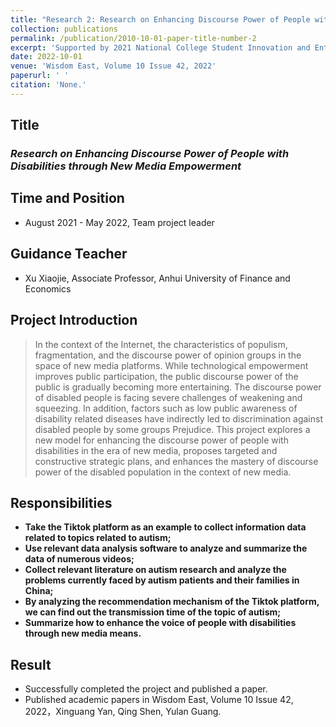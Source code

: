 ```yaml
---
title: "Research 2: Research on Enhancing Discourse Power of People with Disabilities through New Media Empowerment"
collection: publications
permalink: /publication/2010-10-01-paper-title-number-2
excerpt: 'Supported by 2021 National College Student Innovation and Entrepreneurship Training Program Project'
date: 2022-10-01
venue: 'Wisdom East, Volume 10 Issue 42, 2022'
paperurl: ' '
citation: 'None.'
---
```

## Title

### *Research on Enhancing Discourse Power of People with Disabilities through New Media Empowerment*

## Time and Position
* August 2021 - May 2022, Team project leader

## Guidance Teacher
* Xu Xiaojie, Associate Professor, Anhui University of Finance and Economics

## Project Introduction

> In the context of the Internet, the characteristics of populism, fragmentation, and the discourse power of opinion groups in the space of new media platforms. While technological empowerment improves public participation, the public discourse power of the public is gradually becoming more entertaining. The discourse power of disabled people is facing severe challenges of weakening and squeezing. In addition, factors such as low public awareness of disability related diseases have indirectly led to discrimination against disabled people by some groups Prejudice. This project explores a new model for enhancing the discourse power of people with disabilities in the era of new media, proposes targeted and constructive strategic plans, and enhances the mastery of discourse power of the disabled population in the context of new media.

## Responsibilities

* **Take the Tiktok platform as an example to collect information data related to topics related to autism;**
* **Use relevant data analysis software to analyze and summarize the data of numerous videos;**
* **Collect relevant literature on autism research and analyze the problems currently faced by autism patients and their families in China;**
* **By analyzing the recommendation mechanism of the Tiktok platform, we can find out the transmission time of the topic of autism;**
* **Summarize how to enhance the voice of people with disabilities through new media means.**

## Result

* Successfully completed the project and published a paper.
* Published academic papers in Wisdom East, Volume 10 Issue 42, 2022，Xinguang Yan, Qing Shen, Yulan Guang.
